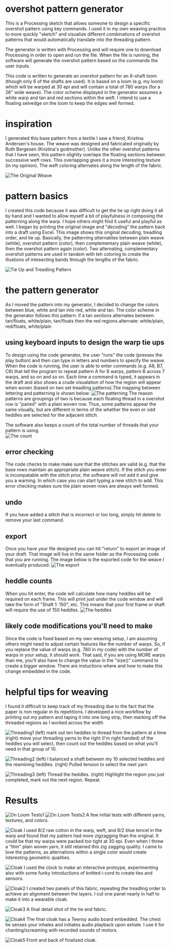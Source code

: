 # overshot pattern generator
This is a Processing sketch that allows someone to design a specific overshot pattern using key commands. I used it in my own weaving practice to more quickly "sketch" and visualize different combinations of overshot patterns that would automatically translate into the threading pattern.  

The generator is written with Processing and will require one to download Processing in order to open and run the file. When the file is running, the software will generate the overshot pattern based on the commands the user inputs. 

This code is written to generate an overshot pattern for an 8-shaft loom (though only 6 of the shafts are used). It is based on a loom (e.g. my loom) which will be warped at 30 epi and will contain a total of 780 warps (for a 26" wide weave). The color scheme displayed in the generator assumes a white warp and tan and red sections within the weft. I intend to use a floating selvedge on the loom to keep the edges well formed.

# inspiration
I generated this base pattern from a textile I saw a friend, Kristina Andersen's house. The weave was designed and fabricated originally by Ruth Bergesen (Kristina's godmother).  Unlike the other overshot patterns that I have seen, this pattern slighlty overlaps the floating sections between successive weft rows. This overlapping gives it a more interesting texture (in my opinion). The weft coloring alternates along the length of the fabric.

![The Original Weave](http://unstable.design/wp-content/uploads/2019/10/original.jpg)

# pattern basics
I created this code because it was difficult to get the tie up right doing it all by hand and I wanted to allow myself a bit of playfulness in composing the patterning along the warp. I hope others might find it useful and playful as well. I began by printing the original image and "decoding" the pattern back into a draft using Excel. This image shows this original decoding, treadling order, and tie up. Basically, the patterning alternatites between plain weave (white), overshot pattern (color), then complementary plain weave (white), then the overshot pattern again (color). Two alternating, complementary overshot patterns are used in tandem with teh coloring to create the illustions of intesecting bands through the lengths of the fabric. 

![Tie Up and Treadling Pattern](http://unstable.design/wp-content/uploads/2019/10/tieup.png)


# the pattern generator
As I moved the pattern into my generator, I decided to change the colors between blue, white and tan into red, white and tan. The color scheme in the generator follows this pattern:
if a tan sections alternates between:   tan/floats, white/plain, tan/floats
then the red regions alternate:         white/plain, red/floats, white/plain  

## using keyboard inputs to design the warp tie ups
To design using the code generator, the user "runs" the code (presses the play button) and then can type in letters and numbers to specify the weave. When the code is running, the user is able to enter commands (e.g. A8, B7, C6) that tell the program to repeat pattern A for 8 warps, pattern B across 7 warps, and so on and so on. Each time a command is typed, it appears in the draft and also shows a crude visualation of how the region will appear when woven (based on two set treadling patterns).The mapping between lettering and patterning is shown below: 
![The patterning](http://unstable.design/wp-content/uploads/2019/10/Screen-Shot-2019-10-03-at-2.04.31-PM.png)
The reason patterns are groupings of two is because each floating thread in a overshot row is "paired" with a plain woven row. Thus, some patterns appear the same visually, but are different in terms of the whether the even or odd heddles are selected for the adjacent stitch. 

The software also keeps a count of the total number of threads that your pattern is using.  
![The count](http://unstable.design/wp-content/uploads/2019/10/canvas_1_detail.jpg)

## error checking
The code checks to make make sure that the stitches are valid (e.g. that the base rows maintain an appropriate plain weave stitch). If the stitch you enter is incompatable with the stitch prior, the software will not add it and give you a warning. In which case you can start typing a new stitch to add. This error checking makes sure the plain woven rows are always well formed. 

## undo
If you have added a stitch that is incorrect or too long, simply hit delete to remove your last command. 

## export
Once you have your file designed you can hit "return" to export an image of your draft. That image will live in the same folder as the Processing code that you are running. The image below is the exported code for the weave I eventually produced: 
![The export](http://unstable.design/wp-content/uploads/2019/10/canvas_1.jpg)


## heddle counts
When you hit enter, the code will calculate how many heddles will be required on each frame. This will print just under the code window and will take the form of "Shaft 1: 150", etc. This means that your first frame or shaft will require the use of 150 heddles. 
![The heddles](http://unstable.design/wp-content/uploads/2019/10/stats1.png)


## likely code modifications you'll need to make
Since the code is fixed based on my own weaving setup, I am assuming others might need to adjust certain features like the number of warps. So, if you replace the value of warps (e.g. 780 in my code) with the number of warps in your setup, it should work. That said, if you are using MORE warps than me, you'll also have to change the value in the "size()" command to create a bigger window. There are instuctions where and how to make this change embedded in the code. 

# helpful tips for weaving
I found it difficult to keep track of my threading due to the fact that the paper is non regular in its repetitions. I developed a nice workflow by printing out my pattern and taping it into one long strip, then marking off the threaded regions as I worked across the width

![Threading1](http://unstable.design/wp-content/uploads/2019/10/Screen-Shot-2019-10-03-at-2.27.41-PM.png)
(left) mark out ten heddles to thread from the pattern at a time
(right) move your threading yarns to the right (I'm right handed) of the heddles you will select, then count out the heddles based on what you'll need in that group of 10.

![Threading2](http://unstable.design/wp-content/uploads/2019/10/Screen-Shot-2019-10-03-at-2.27.35-PM.png)
(left) I balanced a shaft between my 10 selected heddles and the reamining heddles.
(right) Pulled tension to select the next yarn 

![Threading3](http://unstable.design/wp-content/uploads/2019/10/Screen-Shot-2019-10-03-at-2.27.30-PM.png)
(left) Thread the heddles.
(right) Highlight the region you just completed, mark out the next region. Repeat. 

# Results
![On Loom Tests1](http://unstable.design/wp-content/uploads/2019/10/IMG_6610.jpg)
![On Loom Tests2](http://unstable.design/wp-content/uploads/2019/10/IMG_6633.jpg)
A few initial tests with different yarns, textures, and colors. 

![Cloak](http://unstable.design/wp-content/uploads/2019/10/KristinasWeaveFabricated2.jpg)
I used 8/2 raw cotton in the warp, weft, and 8/2 blue tencel in the warp and found that my pattern had more zigzagging than the original. It could be that my warps were packed too tight at 30 epi. Even when I threw a "thin" plain woven yarn, it still retained this zig zagging quality. I came to love the patterns, as alternations within a single color would create interesting geometric qualities. 

![Cloak](http://unstable.design/wp-content/uploads/2019/10/IMG_6631.jpg)
I used the clock to make an interactive protoype, experimenting also with some funky introductions of knitted i-cord to create ties and sensors. 

![Cloak2](http://unstable.design/wp-content/uploads/2019/10/IMG_6708-938x1024.jpg)
I created two panels of this fabric, repeating the treadling order to achieve an alignment between the layers. I cut one panel nearly in half to make it into a wearable cloak. 

![Cloak3](http://unstable.design/wp-content/uploads/2019/10/IMG_6827.jpg)
A final detail shot of the tie and fabric.

![Cloak4](http://unstable.design/wp-content/uploads/2019/10/chanting_electronics_detail.jpg)
The final cloak has a Teensy audio board embedded. The chest tie senses your inhales and initiates audio playback upon exhale. I use it for chanting/screaming with recorded sounds of motors. 

![Cloak5](http://unstable.design/wp-content/uploads/2019/10/chantingCloak.jpeg)
Front and back of finalized cloak.







